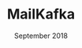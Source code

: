 ---
anchor: MailKafka
title: MailKafka
image: img/portfolio/mk.png
description: As part of a university project worked on a team to develop a proof of concept application for Minix to allow user level processes to communicate using async queues.
team: Team
date: September 2018
category: MailKafka
---